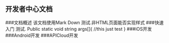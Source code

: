 开发者中心文档
--
###文档概述
该文档使用Mark Down
测试.非HTML页面能否实现样式
###快速入门
测试.
Public static void string args[]{
//this just test
}
###iOS开发
###Android开发
###APICloud开发


